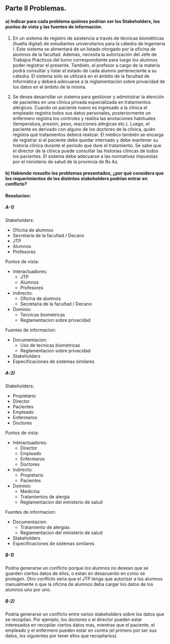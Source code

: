 ## Parte II Problemas.

#### a) Indicar para cada problema quiénes podrían ser los Stakeholders, los puntos de vista y las fuentes de información.
1. En un sistema de registro de asistencia a través de técnicas biométricas (huella digital) de estudiantes
universitarios para la cátedra de Ingeniería I. Este sistema se alimentará de un listado otorgado por la oficina
de alumnos de la facultad. Además, necesita la autorización del Jefe de Trabajos Prácticos del turno
correspondiente para luego los alumnos poder registrar el presente. También, el profesor a cargo de la
materia podrá consultar y listar el estado de cada alumno perteneciente a su cátedra. El sistema sólo se
utilizará en el ámbito de la facultad de Informática y deberá adecuarse a la reglamentación sobre privacidad
de los datos en el ámbito de la misma.

2. Se desea desarrollar un sistema para gestionar y administrar la atención de pacientes en una clínica privada
especializada en tratamientos alérgicos. Cuando un paciente nuevo es ingresado a la clínica el empleado
registra todos sus datos personales, posteriormente un enfermero registra los controles y realiza las
anotaciones habituales (temperatura, presión, peso, reacciones alérgicas etc.). Luego, el paciente es derivado
con alguno de los doctores de la clínica, quién registra qué tratamientos deberá realizar. El médico también
se encarga de registrar si el paciente debe quedar internado y debe mantener su historia clínica durante el
período que dure el tratamiento. Se sabe que el director de la clínica puede consultar las historias clínicas de
todos los pacientes. El sistema debe adecuarse a las normativas impuestas por el ministerio de salud de la
provincia de Bs As.
#### b) Habiendo resuelto los problemas presentados, ¿por qué considera que los requerimientos de los distintos stakeholders podrían entrar en conflicto?

#### Resolucion:
##### A-1)
Stakeholders:
- Oficina de alumnos
- Secretaria de la facultad / Decano
- JTP
- Alumnos
- Profesores

Puntos de vista:
- Interactuadores:
    - JTP
    - Alumnos
    - Profesores
- Indirecto:
    - Oficina de alumnos
    - Secretaria de la facultad / Decano
- Dominio: 
    - Tecnicas biometricas
    - Reglamentacion sobre privacidad

Fuentes de informacion:
- Documentacion: 
    - Uso de tecnicas biometricas
    - Reglamentacion sobre privacidad
- Stakeholders
- Especificaciones de sistemas similares

##### A-2)
Stakeholders:
- Propietario
- Director
- Pacientes
- Empleado
- Enfermeros
- Doctores

Puntos de vista:
- Interactuadores:
    - Director
    - Empleado
    - Enfermeros
    - Doctores
- Indirecto:
    - Propietario
    - Pacientes
- Dominio: 
    - Medicina
    - Tratamientos de alergia
    - Reglamentacion del ministerio de salud

Fuentes de informacion:
- Documentacion: 
    - Tratamiento de alergias
    - Reglamentacion del ministerio de salud
- Stakeholders
- Especificaciones de sistemas similares

##### B-1)
Podria generarse un conflicto porque los alumnos no desean que se guarden ciertos datos de ellos, o estan en desacuerdo en como se protegen. Otro conflicto seria que el JTP tenga que autorizar a los alumnos manualmente o que la oficina de alumnos deba cargar los datos de los alumnos uno por uno.

##### B-2)
Podria generarse un conflicto entre varios stakeholders sobre los datos que se recopilan. Por ejemplo, los doctores o el director pueden estar interesados en recopilar ciertos datos mas, mientras que el paciente, el empleado y el enfermero pueden estar en contra (el primero por ser sus datos, los siguientes por tener ellos que recopilarlos).
